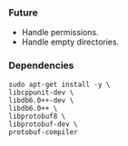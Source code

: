 ### Future

* Handle permissions.
* Handle empty directories.

### Dependencies

```
sudo apt-get install -y \
libcppunit-dev \
libdb6.0++-dev \
libdb6.0++ \
libprotobuf8 \
libprotobuf-dev \
protobuf-compiler
```

